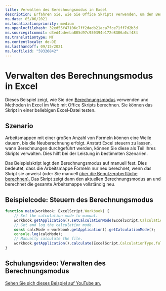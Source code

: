 ```yaml
---
title: Verwalten des Berechnungsmodus in Excel
description: Erfahren Sie, wie Sie Office Skripts verwenden, um den Berechnungsmodus in Excel im Web zu verwalten.
ms.date: 05/06/2021
ms.localizationpriority: medium
ms.openlocfilehash: 32ed55f47106c7ff2dadb21aca7fce71ff7d2b3d
ms.sourcegitcommit: d3ed4bdeeba805d97c930394e172e8306a0cf484
ms.translationtype: MT
ms.contentlocale: de-DE
ms.lasthandoff: 09/15/2021
ms.locfileid: "59326842"
---
```

# <a name="manage-calculation-mode-in-excel"></a>Verwalten des Berechnungsmodus in Excel

Dieses Beispiel zeigt, wie Sie den [Berechnungsmodus](/javascript/api/office-scripts/excelscript/excelscript.calculationmode) verwenden und Methoden in Excel im Web mit Office Skripts berechnen. Sie können das Skript in einer beliebigen Excel-Datei testen.

## <a name="scenario"></a>Szenario

Arbeitsmappen mit einer großen Anzahl von Formeln können eine Weile dauern, bis die Neuberechnung erfolgt. Anstatt Excel steuern zu lassen, wann Berechnungen durchgeführt werden, können Sie diese als Teil Ihres Skripts verwalten. Dies hilft bei der Leistung in bestimmten Szenarien.

Das Beispielskript legt den Berechnungsmodus auf manuell fest. Dies bedeutet, dass die Arbeitsmappe Formeln nur neu berechnet, wenn das Skript sie anweist (oder Sie manuell [über die Benutzeroberfläche berechnen).](https://support.microsoft.com/office/73fc7dac-91cf-4d36-86e8-67124f6bcce4) Das Skript zeigt dann den aktuellen Berechnungsmodus an und berechnet die gesamte Arbeitsmappe vollständig neu.

## <a name="sample-code-control-calculation-mode"></a>Beispielcode: Steuern des Berechnungsmodus

```TypeScript
function main(workbook: ExcelScript.Workbook) {
    // Set the calculation mode to manual.
    workbook.getApplication().setCalculationMode(ExcelScript.CalculationMode.manual);
    // Get and log the calculation mode.
    const calcMode = workbook.getApplication().getCalculationMode();    
    console.log(calcMode);
    // Manually calculate the file.
    workbook.getApplication().calculate(ExcelScript.CalculationType.full);
}
```

## <a name="training-video-manage-calculation-mode"></a>Schulungsvideo: Verwalten des Berechnungsmodus

[Sehen Sie sich dieses Beispiel auf YouTube an.](https://youtu.be/iw6O8QH01CI)
